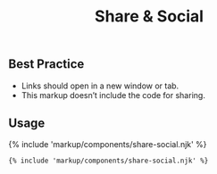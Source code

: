 ﻿---
title: Share & Social
summary: Social Icons allow users to share the page with others.
tags: components
layout: page-guide
eleventyNavigation:
  key: Share & Social
  parent: Components
  order: 260
  excerpt: Social Icons allow users to share the page with others.
  img: /img/illustrations/illus-share-social.svg
---
  
## Best Practice

- Links should open in a new window or tab.
- This markup doesn’t include the code for sharing.

## Usage

{% include 'markup/components/share-social.njk' %}

``` html
{% include 'markup/components/share-social.njk' %}
```
